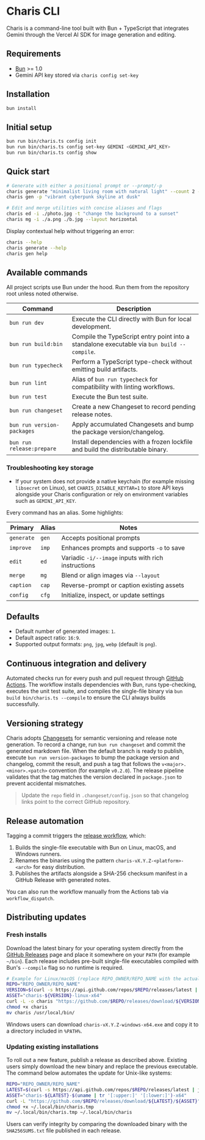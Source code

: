# Charis CLI

Charis is a command-line tool built with Bun + TypeScript that integrates Gemini through the Vercel AI SDK for image generation and editing.

## Requirements

- [Bun](https://bun.sh/) >= 1.0
- Gemini API key stored via `charis config set-key`

## Installation

```bash
bun install
```

## Initial setup

```bash
bun run bin/charis.ts config init
bun run bin/charis.ts config set-key GEMINI <GEMINI_API_KEY>
bun run bin/charis.ts config show
```

## Quick start

```bash
# Generate with either a positional prompt or --prompt/-p
charis generate "minimalist living room with natural light" --count 2 --size 1024x1024
charis gen -p "vibrant cyberpunk skyline at dusk"

# Edit and merge utilities with concise aliases and flags
charis ed -i ./photo.jpg -t "change the background to a sunset"
charis mg -i ./a.png ./b.jpg --layout horizontal
```

Display contextual help without triggering an error:

```bash
charis --help
charis generate --help
charis gen help
```

## Available commands

All project scripts use Bun under the hood. Run them from the repository root unless noted otherwise.

| Command | Description |
|---------|-------------|
| `bun run dev` | Execute the CLI directly with Bun for local development. |
| `bun run build:bin` | Compile the TypeScript entry point into a standalone executable via `bun build --compile`. |
| `bun run typecheck` | Perform a TypeScript type-check without emitting build artifacts. |
| `bun run lint` | Alias of `bun run typecheck` for compatibility with linting workflows. |
| `bun run test` | Execute the Bun test suite. |
| `bun run changeset` | Create a new Changeset to record pending release notes. |
| `bun run version-packages` | Apply accumulated Changesets and bump the package version/changelog. |
| `bun run release:prepare` | Install dependencies with a frozen lockfile and build the distributable binary. |

### Troubleshooting key storage

- If your system does not provide a native keychain (for example missing `libsecret` on Linux), set
  `CHARIS_DISABLE_KEYTAR=1` to store API keys alongside your Charis configuration or rely on
  environment variables such as `GEMINI_API_KEY`.

Every command has an alias. Some highlights:

| Primary | Alias | Notes |
|---------|-------|-------|
| `generate` | `gen` | Accepts positional prompts |
| `improve` | `imp` | Enhances prompts and supports `-o` to save |
| `edit` | `ed` | Variadic `-i/--image` inputs with rich instructions |
| `merge` | `mg` | Blend or align images via `--layout` |
| `caption` | `cap` | Reverse-prompt or caption existing assets |
| `config` | `cfg` | Initialize, inspect, or update settings |

## Defaults

- Default number of generated images: `1`.
- Default aspect ratio: `16:9`.
- Supported output formats: `png`, `jpg`, `webp` (default is `png`).

## Continuous integration and delivery

Automated checks run for every push and pull request through [GitHub Actions](.github/workflows/ci.yml).
The workflow installs dependencies with Bun, runs type-checking, executes the unit test suite, and compiles the
single-file binary via `bun build bin/charis.ts --compile` to ensure the CLI always builds successfully.

## Versioning strategy

Charis adopts [Changesets](https://github.com/changesets/changesets) for semantic versioning and release note generation.
To record a change, run `bun run changeset` and commit the generated markdown file. When the default branch is ready to
publish, execute `bun run version-packages` to bump the package version and changelog, commit the result, and push a tag
that follows the `v<major>.<minor>.<patch>` convention (for example `v0.2.0`). The release pipeline validates that the tag
matches the version declared in `package.json` to prevent accidental mismatches.

> Update the `repo` field in `.changeset/config.json` so that changelog links point to the correct GitHub repository.

## Release automation

Tagging a commit triggers the [release workflow](.github/workflows/release.yml), which:

1. Builds the single-file executable with Bun on Linux, macOS, and Windows runners.
2. Renames the binaries using the pattern `charis-vX.Y.Z-<platform>-<arch>` for easy distribution.
3. Publishes the artifacts alongside a SHA-256 checksum manifest in a GitHub Release with generated notes.

You can also run the workflow manually from the Actions tab via `workflow_dispatch`.

## Distributing updates

### Fresh installs

Download the latest binary for your operating system directly from the [GitHub Releases](https://github.com/REPO_OWNER/REPO_NAME/releases)
page and place it somewhere on your `PATH` (for example `~/bin`). Each release includes pre-built single-file executables
compiled with Bun's `--compile` flag so no runtime is required.

```bash
# Example for Linux/macOS (replace REPO_OWNER/REPO_NAME with the actual repository)
REPO="REPO_OWNER/REPO_NAME"
VERSION=$(curl -s https://api.github.com/repos/$REPO/releases/latest | jq -r .tag_name)
ASSET="charis-${VERSION}-linux-x64"
curl -L -o charis "https://github.com/$REPO/releases/download/${VERSION}/${ASSET}"
chmod +x charis
mv charis /usr/local/bin/
```

Windows users can download `charis-vX.Y.Z-windows-x64.exe` and copy it to a directory included in `%PATH%`.

### Updating existing installations

To roll out a new feature, publish a release as described above. Existing users simply download the new binary and
replace the previous executable. The command below automates the update for Unix-like systems:

```bash
REPO="REPO_OWNER/REPO_NAME"
LATEST=$(curl -s https://api.github.com/repos/$REPO/releases/latest | jq -r .tag_name)
ASSET="charis-${LATEST}-$(uname | tr '[:upper:]' '[:lower:]')-x64"
curl -L "https://github.com/$REPO/releases/download/${LATEST}/${ASSET}" -o ~/.local/bin/charis.tmp
chmod +x ~/.local/bin/charis.tmp
mv ~/.local/bin/charis.tmp ~/.local/bin/charis
```

Users can verify integrity by comparing the downloaded binary with the `SHA256SUMS.txt` file published in each release.

